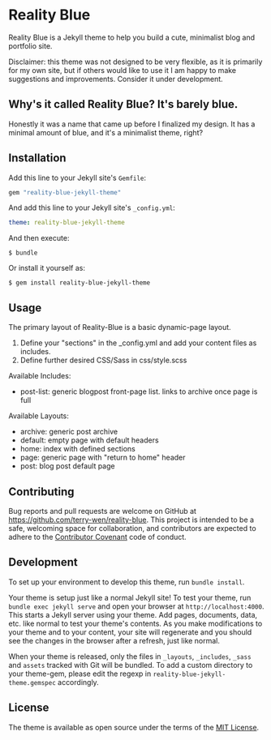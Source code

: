 # Reality Blue

Reality Blue is a Jekyll theme to help you build a cute, minimalist blog and portfolio site.

Disclaimer: this theme was not designed to be very flexible, as it is primarily for my own site, but if others would like to use it I am happy to make suggestions and improvements. Consider it under development.

## Why's it called Reality Blue? It's barely blue.

Honestly it was a name that came up before I finalized my design. It has a minimal amount of blue, and it's a minimalist theme, right?

## Installation

Add this line to your Jekyll site's `Gemfile`:

```ruby
gem "reality-blue-jekyll-theme"
```

And add this line to your Jekyll site's `_config.yml`:

```yaml
theme: reality-blue-jekyll-theme
```

And then execute:

    $ bundle

Or install it yourself as:

    $ gem install reality-blue-jekyll-theme

## Usage

The primary layout of Reality-Blue is a basic dynamic-page layout.

1. Define your "sections" in the _config.yml and add your content files as includes.
2. Define further desired CSS/Sass in css/style.scss

Available Includes:
- post-list: generic blogpost front-page list. links to archive once page is full

Available Layouts:
- archive: generic post archive
- default: empty page with default headers
- home: index with defined sections
- page: generic page with "return to home" header
- post: blog post default page

## Contributing

Bug reports and pull requests are welcome on GitHub at https://github.com/terry-wen/reality-blue. This project is intended to be a safe, welcoming space for collaboration, and contributors are expected to adhere to the [Contributor Covenant](http://contributor-covenant.org) code of conduct.

## Development

To set up your environment to develop this theme, run `bundle install`.

Your theme is setup just like a normal Jekyll site! To test your theme, run `bundle exec jekyll serve` and open your browser at `http://localhost:4000`. This starts a Jekyll server using your theme. Add pages, documents, data, etc. like normal to test your theme's contents. As you make modifications to your theme and to your content, your site will regenerate and you should see the changes in the browser after a refresh, just like normal.

When your theme is released, only the files in `_layouts`, `_includes`, `_sass` and `assets` tracked with Git will be bundled.
To add a custom directory to your theme-gem, please edit the regexp in `reality-blue-jekyll-theme.gemspec` accordingly.

## License

The theme is available as open source under the terms of the [MIT License](https://opensource.org/licenses/MIT).

